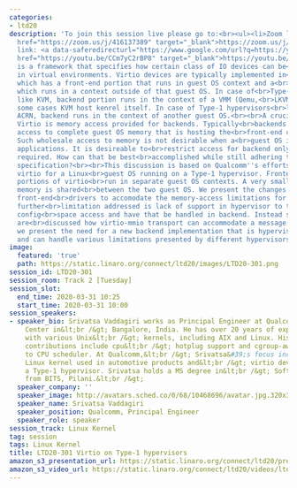 ```yaml
---
categories:
- ltd20
description: 'To join this session live please go to:<br><ul><li>Zoom link: <a data-saferedirecturl="https://www.google.com/url?q=https://zoom.us/j/416137389&source=gmail&ust=1585401852554000&usg=AFQjCNEvotXYGsD2CoO6t0tJM8Qu-0cNvQ"
  href="https://zoom.us/j/416137389" target="_blank">https://zoom.us/j/416137389</a><br></li><li>YouTube
  link: <a data-saferedirecturl="https://www.google.com/url?q=https://youtu.be/CCm7yC2rBP8&source=gmail&ust=1585401852554000&usg=AFQjCNFp_x1uyGDxV94OjPicADxi7bEKNQ"
  href="https://youtu.be/CCm7yC2rBP8" target="_blank">https://youtu.be/CCm7yC2rBP8</a><br><br><br></li></ul>Description:<br><br>Virtio
  is a framework that specifies how certain class of IO devices can be<br>accessed
  in virtual environments. Virtio devices are typically implemented in<br>software,
  which has a front-end portion that runs in guest OS context and a<br>backend portion
  which runs in a context outside of that guest OS. In case of<br>Type-2 hypervisor
  like KVM, backend portion runs in the context of a VMM (Qemu,<br>LKVM etc) or in
  some cases KVM host kenrel itself. In case of Type-1 hypervisors<br>like Xen or
  ACRN, backend runs in the context of another guest OS.<br><br>A crucial aspect of
  Virtio is memory access provided for backends. Typically<br>backends have read/write
  access to complete guest OS memory that is hosting the<br>front-end counterpart.
  Such wholesale access to memory is not desirable when a<br>guest OS is running security-sensitive
  applications. It is desireable to<br>restrict access for backend only to the regions
  required. How can that be best<br>accomplished while still adhering to the Virtio
  specification?<br><br>This discussion is based on Qualcomm''s efforts to implement
  virtio for a Linux<br>guest OS running on a Type-1 hypervisor. Frontend and backend
  portions of virtio<br>run in separate guest OS contexts. A very small portion of
  memory is shared<br>between the two guest OS. We present the changes done to virtio
  front-end<br>drivers to accomodate the memory-access limitations for backends. A
  further<br>limitation addressed is lack of support in hypervisor to trap virtio
  config<br>space access and have that be handled in backend. Instead suitable changes
  are<br>discussed how virtio-mmio transport can accommodate a message passing mechanism.<br>Finally
  we present the need for a new backend implementation that is hypervisor<br>agnostic
  and can handle various limitations presented by different hypervisors.'
image:
  featured: 'true'
  path: https://static.linaro.org/connect/ltd20/images/LTD20-301.png
session_id: LTD20-301
session_room: Track 2 [Tuesday]
session_slot:
  end_time: 2020-03-31 10:25
  start_time: 2020-03-31 10:00
session_speakers:
- speaker_bio: Srivatsa Vaddagiri works as Principal Engineer at Qualcomm Innovation
    Center in&lt;br /&gt; Bangalore, India. He has over 20 years of experience working
    with various Unix&lt;br /&gt; kernels, including AIX and Linux. His Linux kernel
    contributions include cpu&lt;br /&gt; hotplug support and cgroup-aware extensions
    to CPU scheduler. At Qualcomm,&lt;br /&gt; Srivatsa&#39;s focus includes improving
    Linux kernel used in automotive products and&lt;br /&gt; virtio development on
    a Type-1 hypervisor. Srivatsa holds a MS degree in&lt;br /&gt; Software systems
    from BITS, Pilani.&lt;br /&gt;
  speaker_company: ''
  speaker_image: http://avatars.sched.co/0/68/10468696/avatar.jpg.320x320px.jpg?288
  speaker_name: Srivatsa Vaddagiri
  speaker_position: Qualcomm, Principal Engineer
  speaker_role: speaker
session_track: Linux Kernel
tag: session
tags: Linux Kernel
title: LTD20-301 Virtio on Type-1 hypervisors
amazon_s3_presentation_url: https://static.linaro.org/connect/ltd20/presentations/LTD20-301-0.pdf
amazon_s3_video_url: https://static.linaro.org/connect/ltd20/videos/ltd20-301.mp4
---
```

